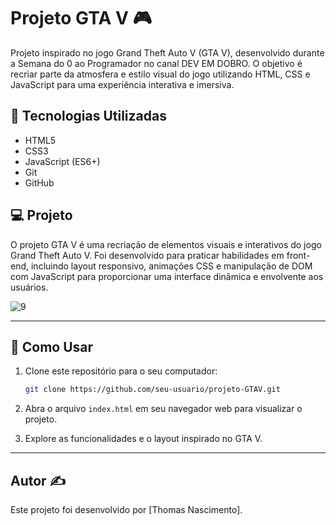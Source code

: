 # Projeto GTA V  🎮

Projeto inspirado no jogo Grand Theft Auto V (GTA V), desenvolvido durante a Semana do 0 ao Programador no canal DEV EM DOBRO. O objetivo é recriar parte da atmosfera e estilo visual do jogo utilizando HTML, CSS e JavaScript para uma experiência interativa e imersiva.

## 🚀  Tecnologias Utilizadas

- HTML5
- CSS3
- JavaScript (ES6+)
- Git
- GitHub

## 💻  Projeto

O projeto GTA V é uma recriação de elementos visuais e interativos do jogo Grand Theft Auto V. Foi desenvolvido para praticar habilidades em front-end, incluindo layout responsivo, animações CSS e manipulação de DOM com JavaScript para proporcionar uma interface dinâmica e envolvente aos usuários.

![9](https://github.com/thmedu/GTA-V/assets/141462806/7cb0c0dd-547d-4c1a-a415-c5821eb6203e)


---

## 🔧  Como Usar

1. Clone este repositório para o seu computador:

   ```bash
   git clone https://github.com/seu-usuario/projeto-GTAV.git
   ```

2. Abra o arquivo `index.html` em seu navegador web para visualizar o projeto.

3. Explore as funcionalidades e o layout inspirado no GTA V.

---

## Autor ✍️

Este projeto foi desenvolvido por [Thomas Nascimento].


